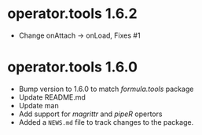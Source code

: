 # operator.tools 1.6.2

* Change onAttach -> onLoad, Fixes #1

# operator.tools 1.6.0

* Bump version to 1.6.0 to match *formula.tools* package
* Update README.md
* Update man
* Add support for *magrittr* and *pipeR* opertors
* Added a `NEWS.md` file to track changes to the package.



